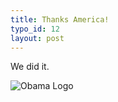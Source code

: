 ```yaml
--- 
title: Thanks America!
typo_id: 12
layout: post
---
```

We did it.

![Obama Logo](http://amerine.net/images/ObamaLogo.jpg "Obama Logo")
